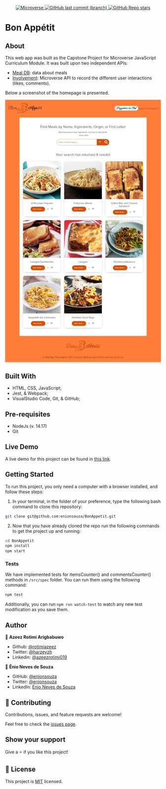 <p align="center">
  <a href="https://www.microverse.org/">
    <img alt="Microverse" src="https://img.shields.io/badge/-Microverse-blueviolet?style=flat-square">
  </a>
  <a href="https://github.com/enionsouza/BonAppetit">
    <img alt="GitHub last commit (branch)" src="https://img.shields.io/github/last-commit/enionsouza/BonAppetit/main?color=blue&style=flat-square">
  </a>
  <a href="https://github.com/enionsouza/BonAppetit">
    <img alt="GitHub Repo stars" src="https://img.shields.io/github/stars/enionsouza/BonAppetit?color=cyan&label=%E2%98%85%20stars%20&style=flat-square">
  </a>
</p>


# Bon Appétit

## About

This web app was built as the Capstone Project for Microverse JavaScript Curriculum Module.
It was built upon two independent APIs:
- [Meal DB](https://www.themealdb.com/api.php): data about meals
- [Involvement](https://www.notion.so/microverse/Involvement-API-869e60b5ad104603aa6db59e08150270): Microverse API to record the different user interactions (likes, comments).

Below a screenshot of the homepage is presented.

<p align="center">
    <img alt="Screenshot" src="./docs/Screenshot.png" width="700">
</p>

## Built With

- HTML, CSS, JavaScript;
- Jest, & Webpack;
- VisualStudio Code, Git, & GitHub;

## Pre-requisites

- NodeJs (v. 14.17)
- Git

## Live Demo

A live demo for this project can be found in [this link](https://enionsouza.github.io/BonAppetit/dist/).

## Getting Started

To run this project, you only need a computer with a browser installed, and follow these steps:


1. In your terminal, in the folder of your preference, type the following bash command to clone this repository:

```sh
git clone git@github.com:enionsouza/BonAppetit.git
```

2. Now that you have already cloned the repo run the following commands to get the project up and running:
```sh
cd BonAppetit
npm install
npm start
```


### Tests

We have implemented tests for itemsCounter() and commentsCounter() methods in `/src/spec` folder. You can run them using the following command:

```sh
npm test
```

Additionally, you can run `npm run watch-test` to watch any new test modification as you save them.


## Author

👤 **Azeez Rotimi Arigbabuwo**

- Github: [@rotimiazeez](https://github.com/rotimiazeez)
- Twitter: [@harzeyzh](https://twitter.com/Harzeyzh)
- Linkedin: [@azeezrotimi019](https://www.linkedin.com/in/azeezrotimi019/)

👤 **Ênio Neves de Souza**

- GitHub: [@enionsouza](https://github.com/enionsouza)
- Twitter: [@enionsouza](https://twitter.com/enionsouza)
- LinkedIn: [Enio Neves de Souza](https://www.linkedin.com/in/enio-neves-de-souza/)

## 🤝 Contributing

Contributions, issues, and feature requests are welcome!

Feel free to check the [issues page](https://github.com/enionsouza/BonAppetit/issues).

## Show your support

Give a ⭐️ if you like this project!

## 📝 License

This project is [MIT](./LICENSE) licensed.
